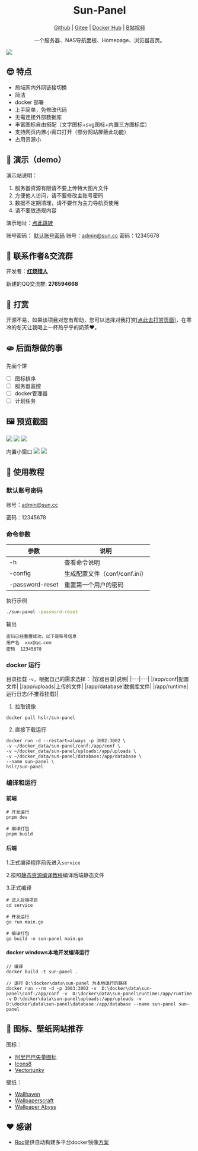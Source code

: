 <div align=center>
	
# Sun-Panel

<a href="https://github.com/hslr-s/sun-panel.git">Github</a> | <a href="https://gitee.com/hslr/sun-panel.git">Gitee</a> | <a href="https://hub.docker.com/r/hslr/sun-panel">Docker Hub</a> |  <a href="https://www.bilibili.com/video/BV1AC4y1U7va">B站视频</a>

一个服务器、NAS导航面板、Homepage、浏览器首页。

</div>

![](./doc/images/icon-info.jpg)

## 😎 特点

- 局域网内外网链接切换
- 简洁
- docker 部署
- 上手简单，免修改代码
- 无需连接外部数据库
- 丰富图标自由搭配（文字图标+svg图标+内置三方图标库）
- 支持网页内置小窗口打开（部分网站屏蔽此功能）
- 占用资源小

## 🎨 演示（demo）

演示站说明：
1. 服务器资源有限请不要上传特大图片文件
2. 方便他人访问，请不要修改主账号密码
3. 数据不定期清理，请不要作为主力导航页使用
4. 请不要放违规内容

演示地址：[点此跳转](http://sunpaneldemo.enianteam.com/#/)

账号密码： [默认账号密码](#默认账号密码)
账号：admin@sun.cc 密码：12345678

## 🐳 联系作者&交流群
开发者：**[红烧猎人](https://blog.enianteam.com/u/sun/content/11)**

新建的QQ交流群: **276594668**

## 🍵 打赏

开源不易，如果该项目对您有帮助，您可以选择对我打赏[[点此去打赏页面](./doc/donate.md)]，在寒冷的冬天让我喝上一杯热乎乎的奶茶❤️。

## 🫓 后面想做的事

先画个饼

- [ ] 图标排序
- [ ] 服务器监控
- [ ] docker管理器
- [ ] 计划任务

## 🖼️ 预览截图

![](./doc/images/icon-small.jpg)
![](./doc/images/full-color-info.jpg)
![](./doc/images/full-color-small.jpg)

内置小窗口
![](./doc/images/window-ssh.png)
![](./doc/images/window-xunlei.png)

## 🍜 使用教程

<div id="default-username"></div>

### 默认账号密码
账号：admin@sun.cc

密码：12345678

### 命令参数
|参数|说明|
|---|---|
|-h|查看命令说明|
|-config|生成配置文件（conf/conf.ini）|
|-password-reset|重置第一个用户的密码|

执行示例
```sh
./sun-panel -password-reset
```
输出
```
密码已经重置成功，以下是账号信息
用户名  xxx@qq.com
密码  12345678
```

### docker 运行

目录挂载 `-v`，根据自己的需求选择：
|容器目录|说明|
|---|---|
|/app/conf|配置文件|
|/app/uploads|上传的文件|
|/app/database|数据库文件|
|/app/runtime|运行日志(不推荐挂载)|

1. 拉取镜像
```
docker pull hslr/sun-panel
```

2. 直接下载运行
```
docker run -d --restart=always -p 3002:3002 \
-v ~/docker_data/sun-panel/conf:/app/conf \
-v ~/docker_data/sun-panel/uploads:/app/uploads \
-v ~/docker_data/sun-panel/database:/app/database \
--name sun-panel \
hslr/sun-panel
```


### 编译和运行

#### 前端
```
# 开发运行
pnpm dev

# 编译打包
pnpm build
```

#### 后端

1.正式编译程序前先进入`service`

2.按照[静态资源编译教程](./service/assets/readme.md)编译后端静态文件

3.正式编译
```
# 进入后端项目
cd service

# 开发运行
go run main.go

# 编译打包
go build -o sun-panel main.go
```

#### docker windows本地开发编译运行

```
// 编译
docker build -t sun-panel .

// 运行 D:\docker\data\sun-panel 为本地运行的路径
docker run --rm -d -p 3003:3002 -v  D:\docker\data\sun-panel\conf:/app/conf -v  D:\docker\data\sun-panel\runtime:/app/runtime -v D:\docker\data\sun-panel\uploads:/app/uploads -v D:\docker\data\sun-panel\database:/app/database --name sun-panel sun-panel
```

## 🎉 图标、壁纸网站推荐

图标：
- [阿里巴巴矢量图标](https://www.iconfont.cn/)
- [Icons8](https://icons8.com/)
- [Vectorjunky](https://www.iconfinder.com/)

壁纸：
- [Wallhaven](https://wallhaven.cc/)
- [Wallpaperscraft](https://wallpaperscraft.com/)
- [Wallpaper Abyss](https://wall.alphacoders.com/)

## ❤️ 感谢

- [Roc](https://github.com/RocCheng)提供自动构建多平台docker镜像[方案](https://github.com/hslr-s/sun-panel/issues/9#issuecomment-1817433439)